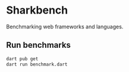 # Sharkbench

Benchmarking web frameworks and languages.

## Run benchmarks

```bash
dart pub get
dart run benchmark.dart
```
